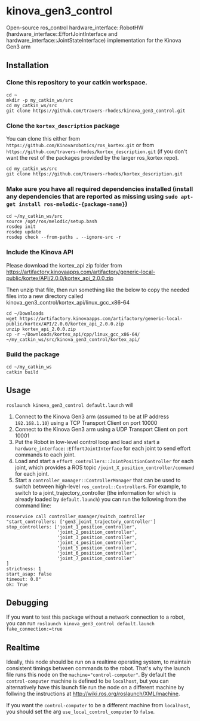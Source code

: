 # kinova_gen3_control
Open-source ros_control hardware_interface::RobotHW (hardware_interface::EffortJointInterface and hardware_interface::JointStateInterface) implementation for the Kinova Gen3 arm

## Installation
### Clone this repository to your catkin workspace.
```
cd ~
mkdir -p my_catkin_ws/src
cd my_catkin_ws/src
git clone https://github.com/travers-rhodes/kinova_gen3_control.git
```
### Clone the `kortex_description` package 
You can clone this either from `https://github.com/Kinovarobotics/ros_kortex.git` or from `https://github.com/travers-rhodes/kortex_description.git` (if you don't want the rest of the packages provided by the larger ros_kortex repo).

```
cd my_catkin_ws/src
git clone https://github.com/travers-rhodes/kortex_description.git
```


### Make sure you have all required dependencies installed (install any dependencies that are reported as missing using `sudo apt-get install ros-melodic-{package-name}`)
```
cd ~/my_catkin_ws/src
source /opt/ros/melodic/setup.bash
rosdep init
rosdep update
rosdep check --from-paths . --ignore-src -r
```

### Include the Kinova API
Please download the kortex_api zip folder from https://artifactory.kinovaapps.com/artifactory/generic-local-public/kortex/API/2.0.0/kortex_api_2.0.0.zip

Then unzip that file, then run something like the below to copy the needed files into a new directory called kinova_gen3_control/kortex_api/linux_gcc_x86-64
```
cd ~/Downloads
wget https://artifactory.kinovaapps.com/artifactory/generic-local-public/kortex/API/2.0.0/kortex_api_2.0.0.zip
unzip kortex_api_2.0.0.zip
cp -r ~/Downloads/kortex_api/cpp/linux_gcc_x86-64/ ~/my_catkin_ws/src/kinova_gen3_control/kortex_api/                    
```

### Build the package
```
cd ~/my_catkin_ws
catkin build
```

## Usage
`roslaunch kinova_gen3_control default.launch` will 

1. Connect to the Kinova Gen3 arm (assumed to be at IP address `192.168.1.10`) using a TCP Transport Client on port 10000
1. Connect to the Kinova Gen3 arm using a UDP Transport Client on port 10001
1. Put the Robot in low-level control loop and load and start a `hardware_interface::EffortJointInterface` for each joint to send effort commands to each joint.
1. Load and start a `effort_controllers::JointPositionController` for each joint, which provides a ROS topic `/joint_X_position_controller/command` for each joint.
1. Start a `controller_manager::ControllerManager` that can be used to switch between high-level `ros_control::Controller`s. 
For example, to switch to a joint_trajectory_controller (the information for which is already loaded by `default.launch`) you can run the following from the command line:
```
rosservice call controller_manager/switch_controller "start_controllers: ['gen3_joint_trajectory_controller']
stop_controllers: ['joint_1_position_controller',
                   'joint_2_position_controller',
                   'joint_3_position_controller',
                   'joint_4_position_controller',
                   'joint_5_position_controller',
                   'joint_6_position_controller',
                   'joint_7_position_controller'
]
strictness: 1
start_asap: false
timeout: 0.0"
ok: True
```

## Debugging

If you want to test this package without a network connection to a robot, you can run
`roslaunch kinova_gen3_control default.launch fake_connection:=true`

## Realtime

Ideally, this node should be run on a realtime operating system, to maintain consistent timings between commands to the robot.
That's why the launch file runs this node on the `machine="control-computer"`. By default the `control-computer` machine is defined to be `localhost`,
but you can alternatively have this launch file run the node on a different machine by follwing the instructions at http://wiki.ros.org/roslaunch/XML/machine.

If you want the `control-computer` to be a different machine from `localhost`, you should set the arg `use_local_control_computer` to `false`.


